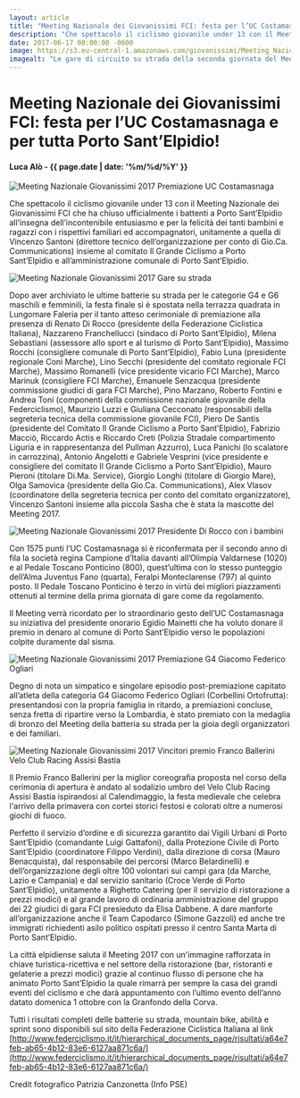 ```yaml
---
layout: article
title: "Meeting Nazionale dei Giovanissimi FCI: festa per l’UC Costamasnaga e per tutta Porto Sant’Elpidio!"
description: "Che spettacolo il ciclismo giovanile under 13 con il Meeting Nazionale dei Giovanissimi FCI che ha chiuso ufficialmente i battenti a Porto Sant’Elpidio all’insegna dell’incontenibile entusiasmo e per la felicità dei tanti bambini e ragazzi con i rispettivi familiari ed accompagnatori, unitamente a quella di Vincenzo Santoni (direttore tecnico dell’organizzazione per conto di Gio.Ca. Communications) insieme al comitato Il Grande Ciclismo a Porto Sant’Elpidio e all’amministrazione comunale di Porto Sant’Elpidio."
date: 2017-06-17 00:00:00 -0600
image: https://s3.eu-central-1.amazonaws.com/giovanissimi/Meeting_Nazionale_Giovanissimi_FCI_18062017_premiazione_uc_costamasnaga.jpg
imagealt: "Le gare di circuito su strada della seconda giornata del Meeting Nazionale Giovanissimi 2017"
---
```


# Meeting Nazionale dei Giovanissimi FCI: festa per l’UC Costamasnaga e per tutta Porto Sant’Elpidio!

#### Luca Alò - {{ page.date | date: '%m/%d/%Y' }}

![Meeting Nazionale Giovanissimi 2017 Premiazione UC Costamasnaga](https://s3.eu-central-1.amazonaws.com/giovanissimi/Meeting_Nazionale_Giovanissimi_FCI_18062017_premiazione_uc_costamasnaga.jpg)

Che spettacolo il ciclismo giovanile under 13 con il Meeting Nazionale dei Giovanissimi FCI che ha chiuso ufficialmente i battenti a Porto Sant’Elpidio all’insegna dell’incontenibile entusiasmo e per la felicità dei tanti bambini e ragazzi con i rispettivi familiari ed accompagnatori, unitamente a quella di Vincenzo Santoni (direttore tecnico dell’organizzazione per conto di Gio.Ca. Communications) insieme al comitato Il Grande Ciclismo a Porto Sant’Elpidio e all’amministrazione comunale di Porto Sant’Elpidio.

![Meeting Nazionale Giovanissimi 2017 Gare su strada](https://s3.eu-central-1.amazonaws.com/giovanissimi/Meeting_Nazionale_Giovanissimi_FCI_18062017.jpg)
 
Dopo aver archiviato le ultime batterie su strada per le categorie G4 e G6 maschili e femminili, la festa finale si è spostata nella terrazza quadrata in Lungomare Faleria per il tanto atteso cerimoniale di premiazione alla presenza di Renato Di Rocco (presidente della Federazione Ciclistica Italiana), Nazzareno Franchellucci (sindaco di Porto Sant’Elpidio), Milena Sebastiani (assessore allo sport e al turismo di Porto Sant’Elpidio), Massimo Rocchi (consigliere comunale di Porto Sant’Elpidio), Fabio Luna (presidente regionale Coni Marche), Lino Secchi (presidente del comitato regionale FCI Marche), Massimo Romanelli (vice presidente vicario FCI Marche), Marco Marinuk (consigliere FCI Marche), Emanuele Senzacqua (presidente commissione giudici di gara FCI Marche), Pino Marzano, Roberto Fontini e Andrea Toni (componenti della commissione nazionale giovanile della Federciclismo), Maurizio Luzzi e Giuliana Cecconato (responsabili della segreteria tecnica della commissione giovanile FCI), Piero De Santis (presidente del Comitato Il Grande Ciclismo a Porto Sant’Elpidio), Fabrizio Macciò, Riccardo Actis e Riccardo Creti (Polizia Stradale compartimento Liguria e in rappresentanza del Pullman Azzurro), Luca Panichi (lo scalatore in carrozzina), Antonio Angelotti e Gabriele Vesprini (vice presidente e consigliere del comitato Il Grande Ciclismo a Porto Sant’Elpidio), Mauro Pieroni (titolare Di.Ma. Service), Giorgio Longhi (titolare di Giorgio Mare), Olga Samovica (presidente della Gio.Ca. Communications), Alex Vlasov (coordinatore della segreteria tecnica per conto del comitato organizzatore), Vincenzo Santoni insieme alla piccola Sasha che è stata la mascotte del Meeting 2017.

![Meeting Nazionale Giovanissimi 2017 Presidente Di Rocco con i bambini](https://s3.eu-central-1.amazonaws.com/giovanissimi/Meeting_Nazionale_Giovanissimi_FCI_18062017_presidente_Di_Rocco_con_i_bambini.jpg)

Con 1575 punti l’UC Costamasnaga si è riconfermata per il secondo anno di fila la società regina Campione d’Italia davanti all’Olimpia Valdarnese (1020) e al Pedale Toscano Ponticino (800), quest’ultima con lo stesso punteggio dell’Alma Juventus Fano (quarta), Feralpi Monteclarense (797) al quinto posto. Il Pedale Toscano Ponticino è terzo in virtù dei migliori piazzamenti ottenuti al termine della prima giornata di gare come da regolamento.
 
Il Meeting verrà ricordato per lo straordinario gesto dell’UC Costamasnaga su iniziativa del presidente onorario Egidio Mainetti che ha voluto donare il premio in denaro al comune di Porto Sant’Elpidio verso le popolazioni colpite duramente dal sisma.

![Meeting Nazionale Giovanissimi 2017 Premiazione G4 Giacomo Federico Ogliari](https://s3.eu-central-1.amazonaws.com/giovanissimi/Meeting_Nazionale_Giovanissimi_FCI_18062017_premiazione_G4_Ogliaro.jpg)
 
Degno di nota un simpatico e singolare episodio post-premiazione capitato all’atleta della categoria G4 Giacomo Federico Ogliari (Corbellini Ortofrutta): presentandosi con la propria famiglia in ritardo, a premiazioni concluse, senza fretta di ripartire verso la Lombardia, è stato premiato con la medaglia di bronzo del Meeting della batteria su strada per la gioia degli organizzatori e dei familiari.

![Meeting Nazionale Giovanissimi 2017 Vincitori premio Franco Ballerini Velo Club Racing Assisi Bastia](https://s3.eu-central-1.amazonaws.com/giovanissimi/Meeting_Nazionale_Giovanissimi_FCI_18062017_premio_Franco_Ballerini_VC_assisi_bastia.jpg)

Il Premio Franco Ballerini per la miglior coreografia proposta nel corso della cerimonia di apertura è andato al sodalizio umbro del Velo Club Racing Assisi Bastia ispirandosi al Calendimaggio, la festa medievale che celebra l'arrivo della primavera con cortei storici festosi e colorati oltre a numerosi giochi di fuoco.
 
Perfetto il servizio d’ordine e di sicurezza garantito dai Vigili Urbani di Porto Sant’Elpidio (comandante Luigi Gattafoni), dalla Protezione Civile di Porto Sant’Elpidio (coordinatore Filippo Verdini), dalla direzione di corsa (Mauro Benacquista), dal responsabile dei percorsi (Marco Belardinelli) e dell’organizzazione degli oltre 100 volontari sui campi gara (da Marche, Lazio e Campania) e dal servizio sanitario (Croce Verde di Porto Sant’Elpidio), unitamente a Righetto Catering (per il servizio di ristorazione a prezzi modici) e al grande lavoro di ordinaria amministrazione del gruppo dei 22 giudici di gara FCI presieduto da Elisa Dabbene. A dare manforte all’organizzazione anche il Team Capodarco (Simone Gazzoli) ed anche tre immigrati richiedenti asilo politico ospitati presso il centro Santa Marta di Porto Sant’Elpidio.
 
La città elpidiense saluta il Meeting 2017 con un'immagine rafforzata in chiave turistica-ricettiva e nel settore della ristorazione (bar, ristoranti e gelaterie a prezzi modici) grazie al continuo flusso di persone che ha animato Porto Sant’Elpidio la quale rimarrà per sempre la casa dei grandi eventi del ciclismo e che darà appuntamento con l’ultimo evento dell’anno datato domenica 1 ottobre con la Granfondo della Corva.
 
Tutti i risultati completi delle batterie su strada, mountain bike, abilità e sprint sono disponibili sul sito della Federazione Ciclistica Italiana al link [http://www.federciclismo.it/it/hierarchical_documents_page/risultati/a64e7feb-ab65-4b12-83e6-6127aa871c6a/](http://www.federciclismo.it/it/hierarchical_documents_page/risultati/a64e7feb-ab65-4b12-83e6-6127aa871c6a/)

Credit fotografico Patrizia Canzonetta (Info PSE)